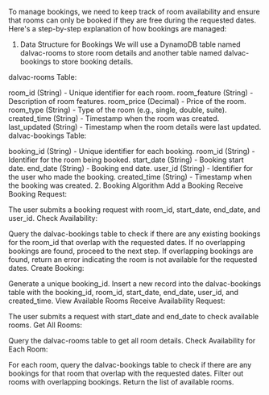 To manage bookings, we need to keep track of room availability and ensure that rooms can only be booked if they are free during the requested dates. Here's a step-by-step explanation of how bookings are managed:

1. Data Structure for Bookings
We will use a DynamoDB table named dalvac-rooms to store room details and another table named dalvac-bookings to store booking details.

dalvac-rooms Table:

room_id (String) - Unique identifier for each room.
room_feature (String) - Description of room features.
room_price (Decimal) - Price of the room.
room_type (String) - Type of the room (e.g., single, double, suite).
created_time (String) - Timestamp when the room was created.
last_updated (String) - Timestamp when the room details were last updated.
dalvac-bookings Table:

booking_id (String) - Unique identifier for each booking.
room_id (String) - Identifier for the room being booked.
start_date (String) - Booking start date.
end_date (String) - Booking end date.
user_id (String) - Identifier for the user who made the booking.
created_time (String) - Timestamp when the booking was created.
2. Booking Algorithm
Add a Booking
Receive Booking Request:

The user submits a booking request with room_id, start_date, end_date, and user_id.
Check Availability:

Query the dalvac-bookings table to check if there are any existing bookings for the room_id that overlap with the requested dates.
If no overlapping bookings are found, proceed to the next step.
If overlapping bookings are found, return an error indicating the room is not available for the requested dates.
Create Booking:

Generate a unique booking_id.
Insert a new record into the dalvac-bookings table with the booking_id, room_id, start_date, end_date, user_id, and created_time.
View Available Rooms
Receive Availability Request:

The user submits a request with start_date and end_date to check available rooms.
Get All Rooms:

Query the dalvac-rooms table to get all room details.
Check Availability for Each Room:

For each room, query the dalvac-bookings table to check if there are any bookings for that room that overlap with the requested dates.
Filter out rooms with overlapping bookings.
Return the list of available rooms.